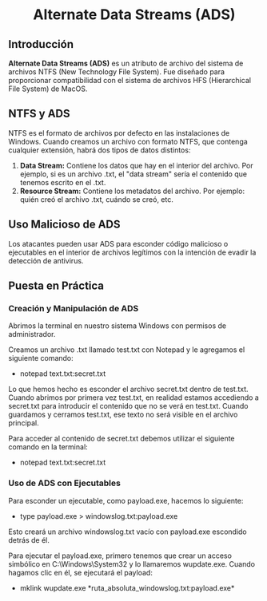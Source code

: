 <h1 align="center">Alternate Data Streams (ADS)</h1>

## **Introducción**

**Alternate Data Streams (ADS)** es un atributo de archivo del sistema de archivos NTFS (New Technology File System). Fue diseñado para proporcionar compatibilidad con el sistema de archivos HFS (Hierarchical File System) de MacOS.

## **NTFS y ADS**

NTFS es el formato de archivos por defecto en las instalaciones de Windows. Cuando creamos un archivo con formato NTFS, que contenga cualquier extensión, habrá dos tipos de datos distintos:

1. **Data Stream:** Contiene los datos que hay en el interior del archivo. Por ejemplo, si es un archivo .txt, el "data stream" sería el contenido que tenemos escrito en el .txt.
2. **Resource Stream:** Contiene los metadatos del archivo. Por ejemplo: quién creó el archivo .txt, cuándo se creó, etc.

## **Uso Malicioso de ADS**

Los atacantes pueden usar ADS para esconder código malicioso o ejecutables en el interior de archivos legítimos con la intención de evadir la detección de antivirus.

##

## **Puesta en Práctica**

### **Creación y Manipulación de ADS**

Abrimos la terminal en nuestro sistema Windows con permisos de administrador.

Creamos un archivo .txt llamado test.txt con Notepad y le agregamos el siguiente comando:

- notepad text.txt:secret.txt

Lo que hemos hecho es esconder el archivo secret.txt dentro de test.txt. Cuando abrimos por primera vez test.txt, en realidad estamos accediendo a secret.txt para introducir el contenido que no se verá en test.txt. Cuando guardamos y cerramos test.txt, ese texto no será visible en el archivo principal.

Para acceder al contenido de secret.txt debemos utilizar el siguiente comando en la terminal:

- notepad text.txt:secret.txt

### **Uso de ADS con Ejecutables**

Para esconder un ejecutable, como payload.exe, hacemos lo siguiente:

- type payload.exe > windowslog.txt:payload.exe

Esto creará un archivo windowslog.txt vacío con payload.exe escondido detrás de él.

Para ejecutar el payload.exe, primero tenemos que crear un acceso simbólico en C:\\Windows\\System32 y lo llamaremos wupdate.exe. Cuando hagamos clic en él, se ejecutará el payload:

- mklink wupdate.exe \*ruta_absoluta_windowslog.txt:payload.exe\*
